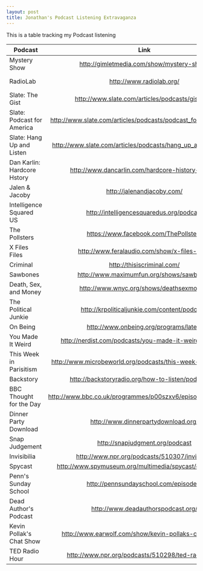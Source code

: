 ```yaml
---
layout: post
title: Jonathan's Podcast Listening Extravaganza
---
```


This is a table tracking my Podcast listening 

| **Podcast** | **Link** | **Episode** | **Rating** |
| ----------------|:-----------------------------------------:|:----------------------------------------------:|:----------:|
| Mystery Show  | http://gimletmedia.com/show/mystery-show/ |  Source Code: http://bit.ly/1C2pR0N | 5  |
| RadioLab  | http://www.radiolab.org/ | Eye in the Sky: http://bit.ly/1H5ZXVu |  5 |
| Slate: The Gist  | http://www.slate.com/articles/podcasts/gist.html |   |   |
| Slate: Podcast for America  | http://www.slate.com/articles/podcasts/podcast_for_america.html |   |   |
| Slate: Hang Up and Listen  | http://www.slate.com/articles/podcasts/hang_up_and_listen.html |   |   |
| Dan Karlin: Hardcore Hstory  | http://www.dancarlin.com/hardcore-history-series/ |   |   |
| Jalen & Jacoby  | http://jalenandjacoby.com/ |   |   |
| Intelligence Squared US  | http://intelligencesquaredus.org/podcast |   |   |
| The Pollsters  | https://www.facebook.com/ThePollsters |   |   |
| X Files Files  | http://www.feralaudio.com/show/x-files-files/ |   |   |
| Criminal  | http://thisiscriminal.com/ |   |   |
| Sawbones  | http://www.maximumfun.org/shows/sawbones |   |   |
| Death, Sex, and Money  | http://www.wnyc.org/shows/deathsexmoney/ |   |   |
| The Political Junkie | http://krpoliticaljunkie.com/content/podcast/ |   |   |
| On Being | http://www.onbeing.org/programs/latest |   |   |
| You Made It Weird | http://nerdist.com/podcasts/you-made-it-weird-channel/ |   |   |
| This Week in Parisitism | http://www.microbeworld.org/podcasts/this-week-in-parasitism |   |   |
| Backstory | http://backstoryradio.org/how-to-listen/podcast-2/ |   |   |
| BBC Thought for the Day | http://www.bbc.co.uk/programmes/p00szxv6/episodes/downloads |   |   |
| Dinner Party Download | http://www.dinnerpartydownload.org/ |   |   |
| Snap Judgement | http://snapjudgment.org/podcast |   |   |
| Invisibilia | http://www.npr.org/podcasts/510307/invisibilia |   |   |
| Spycast | http://www.spymuseum.org/multimedia/spycast/category/all/ |   |   |
| Penn's Sunday School | http://pennsundayschool.com/episodes/ |   |   |
| Dead Author's Podcast | http://www.deadauthorspodcast.org/ |   |   |
| Kevin Pollak's Chat Show | http://www.earwolf.com/show/kevin-pollaks-chat-show/ |   |   |
| TED Radio Hour | http://www.npr.org/podcasts/510298/ted-radio-hour |   |   |

